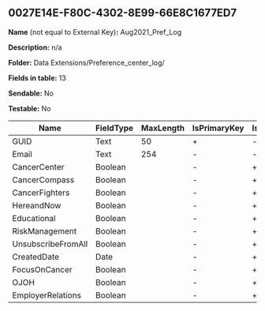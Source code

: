 ## 0027E14E-F80C-4302-8E99-66E8C1677ED7

**Name** (not equal to External Key)**:** Aug2021_Pref_Log

**Description:** n/a

**Folder:** Data Extensions/Preference_center_log/

**Fields in table:** 13

**Sendable:** No

**Testable:** No

| Name | FieldType | MaxLength | IsPrimaryKey | IsNullable | DefaultValue |
| --- | --- | --- | --- | --- | --- |
| GUID | Text | 50 | + | - |  |
| Email | Text | 254 | - | - |  |
| CancerCenter | Boolean |  | - | + |  |
| CancerCompass | Boolean |  | - | + |  |
| CancerFighters | Boolean |  | - | + |  |
| HereandNow | Boolean |  | - | + |  |
| Educational | Boolean |  | - | + |  |
| RiskManagement | Boolean |  | - | + |  |
| UnsubscribeFromAll | Boolean |  | - | + |  |
| CreatedDate | Date |  | - | + | GetDate() |
| FocusOnCancer | Boolean |  | - | + |  |
| OJOH | Boolean |  | - | + |  |
| EmployerRelations | Boolean |  | - | + |  |
